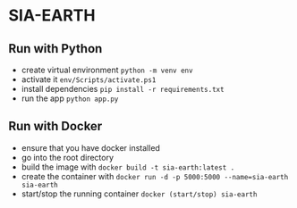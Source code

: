 # SIA-EARTH

## Run with Python

* create virtual environment `python -m venv env`
* activate it `env/Scripts/activate.ps1`
* install dependencies `pip install -r requirements.txt`
* run the app `python app.py`

## Run with Docker

* ensure that you have docker installed
* go into the root directory
* build the image with `docker build -t sia-earth:latest .`
* create the container with `docker run -d -p 5000:5000 --name=sia-earth sia-earth`
* start/stop the running container `docker (start/stop) sia-earth`
